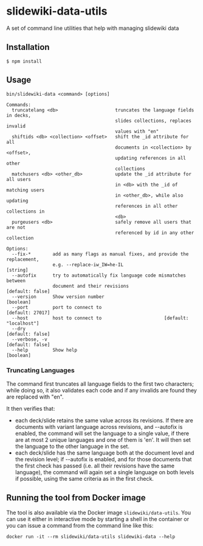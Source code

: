 # slidewiki-data-utils
A set of command line utilities that help with managing slidewiki data

## Installation

`$ npm install`

## Usage

```
bin/slidewiki-data <command> [options]

Commands:
  truncatelang <db>                     truncates the language fields in decks,
                                        slides collections, replaces invalid
                                        values with "en"
  shiftids <db> <collection> <offset>   shift the _id attribute for all
                                        documents in <collection> by <offset>,
                                        updating references in all other
                                        collections
  matchusers <db> <other_db>            update the _id attribute for all users
                                        in <db> with the _id of matching users
                                        in <other_db>, while also updating
                                        references in all other collections in
                                        <db>
  purgeusers <db>                       safely remove all users that are not
                                        referenced by id in any other collection

Options:
  --fix-*        add as many flags as manual fixes, and provide the replacement,
                 e.g. --replace-iw_IW=he-IL                             [string]
  --autofix      try to automatically fix language code mismatches between
                 document and their revisions                   [default: false]
  --version      Show version number                                   [boolean]
  --port         port to connect to                             [default: 27017]
  --host         host to connect to                       [default: "localhost"]
  --dry                                                         [default: false]
  --verbose, -v                                                 [default: false]
  --help         Show help                                             [boolean]

```

### Truncating Languages

The command first truncates all language fields to the first two characters;
while doing so, it also validates each code and if any invalids are found they
are replaced with "en".

It then verifies that:
- each deck/slide retains the same value across its revisions. If there are 
documents with variant language across revisions, and --autofix is enabled,
the command will set the language to a single value, if there are at most 
2 unique languages and one of them is 'en'. It will then set the language to 
the other language in the set.
- each deck/slide has the same language both at the document level and the 
revision level; if --autofix is enabled, and for those documents that the 
first check has passed (i.e. all their revisions have the same language),
the command will again set a single language on both levels if possible,
using the same criteria as in the first check.


## Running the tool from Docker image

The tool is also available via the Docker image `slidewiki/data-utils`. You can
use it either in interactive mode by starting a shell in the container or you
can issue a command from the command line like this:

```
docker run -it --rm slidewiki/data-utils slidewiki-data --help
```
